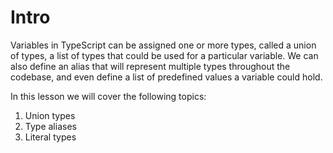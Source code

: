 # Intro

Variables in TypeScript can be assigned one or more types, called a union of types, a list of types that could be used for a particular variable. We can also define an alias that will represent multiple types throughout the codebase, and even define a list of predefined values a variable could hold.

In this lesson we will cover the following topics:
1. Union types
1. Type aliases
1. Literal types